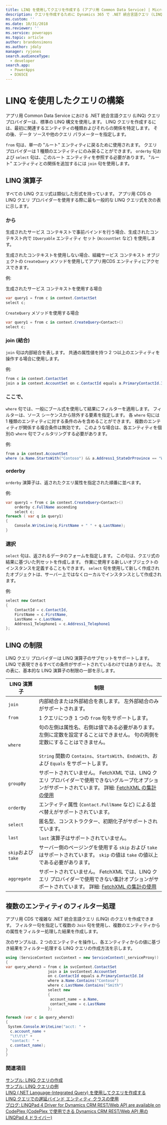 ```yaml
---
title: LINQ を使用してクエリを作成する (アプリ用 Common Data Service) | Microsoft Docs
description: クエリを作成するために Dynamics 365 で .NET 統合言語クエリ (LINQ) クエリ プロバイダーを使用する方法について説明します
ms.custom: ''
ms.date: 10/31/2018
ms.reviewer: ''
ms.service: powerapps
ms.topic: article
author: brandonsimons
ms.author: jdaly
manager: ryjones
search.audienceType:
  - developer
search.app:
  - PowerApps
  - D365CE
---
```

# <a name="use-linq-to-construct-a-query"></a>LINQ を使用したクエリの構築

アプリ用 Common Data Service における .NET 統合言語クエリ (LINQ) クエリ プロバイダーは、標準の LINQ 構文を使用します。 LINQ クエリを作成するには、最初に関連するエンティティの種類およびそれらの関係を特定します。 その後、データ ソースや他のクエリ パラメーターを指定します。  

 `from` 句は、単一の "ルート" エンティティに戻るために使用されます。 クエリ プロバイダーは 1 種類のエンティティにのみ戻ることができます。 `orderby` 句および `select` 句は、このルート エンティティを参照する必要があります。 "ルート" エンティティとの関係を追加するには `join` 句を使用します。  

<a name="bkmk_operators"></a>   

## <a name="linq-operators"></a>LINQ 演算子  
 すべての LINQ クエリ式は類似した形式を持っています。 アプリ用 CDS の LINQ クエリ プロバイダーを使用する際に最も一般的な LINQ クエリ式を次の表に示します。  

### <a name="from"></a>から  
 生成されたサービス コンテキストで事前バインドを行う場合、生成されたコンテキスト内で `IQueryable` エンティティ セット (`AccountSet` など) を使用します。  

 生成されたコンテキストを使用しない場合、組織サービス コンテキスト オブジェクトの `CreateQuery` メソッドを使用してアプリ用CDS エンティティにアクセスできます。  

 例:   

 生成されたサービス コンテキストを使用する場合  

```csharp  
var query1 = from c in context.ContactSet  
select c;  
```  

 `CreateQuery` メソッドを使用する場合  

```csharp  
var query1 = from c in context.CreateQuery<Contact>()  
select c;  
```  

### <a name="join"></a>join (結合)  
 `join` 句は内部結合を表します。 共通の属性値を持つ 2 つ以上のエンティティを操作する場合に使用します。  

 例:   

```csharp  
from c in context.ContactSet  
join a in context.AccountSet on c.ContactId equals a.PrimaryContactId.Id  
```  

### <a name="where"></a>ここで、  
 `where` 句では、一般にブール式を使用して結果にフィルターを適用します。 フィルターは、ソース シーケンスから除外する要素を指定します。 各 `where` 句には 1 種類のエンティティに対する条件のみを含めることができます。 複数のエンティティが関係する複合条件は無効です。 このような場合は、各エンティティを個別の `where` 句でフィルタリングする必要があります。  

 例:   

```csharp  
from a in context.AccountSet  
where (a.Name.StartsWith("Contoso") && a.Address1_StateOrProvince == "WA")  
```  

### <a name="orderby"></a>orderby  
 `orderby` 演算子は、返されたクエリ属性を指定された順番に並べます。  

 例:   

```csharp  
var query1 = from c in context.CreateQuery<Contact>()     
    orderby c.FullName ascending     
    select c;  
foreach ( var q in query1)     
{  
    Console.WriteLine(q.FirstName + " " + q.LastName);     
}  
```  

### <a name="select"></a>選択  
 `select` 句は、返されるデータのフォームを指定します。 この句は、クエリ式の結果に基づいた列セットを作成します。 作業に使用する新しいオブジェクトのインスタンスを定義することもできます。 `select` 句を使用して新しく作成されたオブジェクトは、サーバー上ではなくローカルでインスタンスとして作成されます。  

 例:   

```csharp  
select new Contact     
{  
    ContactId = c.ContactId,  
    FirstName = c.FirstName,  
    LastName = c.LastName,  
    Address1_Telephone1 = c.Address1_Telephone1     
};  
```  

<a name="limitations"></a>   

## <a name="linq-limitations"></a>LINQ の制限  

 LINQ クエリ プロバイダーは LINQ 演算子のサブセットをサポートします。 LINQ で表現できるすべての条件がサポートされているわけではありません。 次の表に、基本的な LINQ 演算子の制限の一部を示します。  


|   LINQ 演算子   |                                                                                                                                              制限                                                                                                                                              |
|-------------------|-------------------------------------------------------------------------------------------------------------------------------------------------------------------------------------------------------------------------------------------------------------------------------------------------------|
|      `join`       |                                                                                                                内部結合または外部結合を表します。 左外部結合のみがサポートされます。                                                                                                                |
|      `from`       |                                                                                                                                 1 クエリにつき 1 つの `from` 句をサポートします。                                                                                                                                 |
|      `where`      | 句の左側は属性名、右側は値である必要があります。 左側に定数を設定することはできません。 句の両側を定数にすることはできません。<br /><br /> `String` 関数の `Contains`、`StartsWith`、`EndsWith`、および `Equals` をサポートします。 |
|     `groupBy`     |                               サポートされていません。 FetchXML では、LINQ クエリ プロバイダーで使用できないグループ化オプションがサポートされています。 詳細: [FetchXML の集計の使用](/dynamics365/customer-engagement/developer/use-fetchxml-aggregation)                               |
|     `orderBy`     |                                                                                                                  エンティティ属性 (`Contact.FullName` など) による並べ替えがサポートされています。                                                                                                                  |
|     `select`      |                                                                                                                       匿名型、コンストラクター、初期化子がサポートされています。                                                                                                                       |
|      `last`       |                                                                                                                                 `last` 演算子はサポートされていません。                                                                                                                                 |
| `skip`および`take` |                                                                                       サーバー側のページングを使用する `skip` および `take` はサポートされています。 `skip` の値は `take` の値以上である必要があります。                                                                                        |
|    `aggregate`    |                             サポートされていません。 FetchXML では、LINQ クエリ プロバイダーで使用できない集計オプションがサポートされています。 詳細: [FetchXML の集計の使用](/dynamics365/customer-engagement/developer/use-fetchxml-aggregation)                              |

<a name="filter"></a>   

## <a name="filter-multiple-entities"></a>複数のエンティティのフィルター処理  

 アプリ用 CDS で複雑な .NET 統合言語クエリ (LINQ) のクエリを作成できます。 フィルター句を指定して複数の `Join` 句を使用し、複数のエンティティからの属性をフィルター処理した結果を作成します。  

 次のサンプルは、2 つのエンティティを操作し、各エンティティからの値に基づき結果をフィルター処理する LINQ クエリの作成方法を示します。  

 ```csharp
 using (ServiceContext svcContext = new ServiceContext(_serviceProxy))
{
 var query_where3 = from c in svcContext.ContactSet
                    join a in svcContext.AccountSet
                    on c.ContactId equals a.PrimaryContactId.Id
                    where a.Name.Contains("Contoso")
                    where c.LastName.Contains("Smith")
                    select new
                    {
                     account_name = a.Name,
                     contact_name = c.LastName
                    };

 foreach (var c in query_where3)
 {
  System.Console.WriteLine("acct: " +
   c.account_name +
   "\t\t\t" +
   "contact: " +
   c.contact_name);
 }
}
 ```
### <a name="see-also"></a>関連項目  
 [サンプル: LINQ クエリの作成](/dynamics365/customer-engagement/developer/org-service/sample-create-linq-query.md)   
 [サンプル: LINQ クエリの例](/dynamics365/customer-engagement/developer/org-service/sample-complex-linq-queries.md)   
 [LINQ (.NET Language-Integrated Query) を使用してクエリを作成する](/dynamics365/customer-engagement/developer/org-service/build-queries-with-linq-net-language-integrated-query.md)   
 [LINQ クエリでの遅延バインド エンティティ クラスの使用](/dynamics365/customer-engagement/developer/org-service/use-late-bound-entity-class-linq-query.md)   
 [ブログ: LINQPad 4 Driver for Dynamics CRM REST/Web API are available on CodePlex (CodePlex で使用できる Dynamics CRM REST/Web API 用の LINQPad 4 ドライバー)](http://blogs.msdn.com/b/crminthefield/archive/2015/06/11/linqpad-4-driver-for-dynamics-crm-rest-webapi-are-available-on-codeplex.aspx)